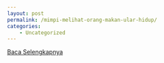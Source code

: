 ```yaml
---
layout: post
permalink: /mimpi-melihat-orang-makan-ular-hidup/
categories:
    - Uncategorized
---
```


[Baca Selengkapnya](/03)
